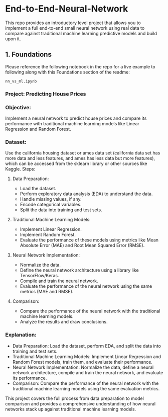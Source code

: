 # End-to-End-Neural-Network
This repo provides an introductory level project that allows you to implement a full end-to-end small neural network using real data to compare against traditional machine learning predictive models and build upon it.

## 1. Foundations

Please reference the following notebook in the repo for a live example to following along with this Foundations section of the readme:

```
nn_vs_ml.ipynb
```

### Project: Predicting House Prices
### Objective:
Implement a neural network to predict house prices and compare its performance with traditional machine learning models like Linear Regression and Random Forest.

### Dataset:
Use the california housing dataset or ames data set (california data set has more data and less features, and ames has less data but more features), which can be accessed from the sklearn library or other sources like Kaggle.
Steps:
1. Data Preparation:

    - Load the dataset.
    - Perform exploratory data analysis (EDA) to understand the data.
    - Handle missing values, if any.
    - Encode categorical variables.
    - Split the data into training and test sets.

2. Traditional Machine Learning Models:
  
    - Implement Linear Regression.
    - Implement Random Forest.
    - Evaluate the performance of these models using metrics like Mean Absolute Error (MAE) and Root Mean Squared Error (RMSE).

3. Neural Network Implementation:
  
    - Normalize the data.
    - Define the neural network architecture using a library like TensorFlow/Keras.
    - Compile and train the neural network.
    - Evaluate the performance of the neural network using the same metrics (MAE and RMSE).

4. Comparison:
  
    - Compare the performance of the neural network with the traditional machine learning models.
    - Analyze the results and draw conclusions.

### Explanation:
  - Data Preparation: Load the dataset, perform EDA, and split the data into training and test sets.
  - Traditional Machine Learning Models: Implement Linear Regression and Random Forest models, train them, and evaluate their performance.
  - Neural Network Implementation: Normalize the data, define a neural network architecture, compile and train the neural network, and evaluate its performance.
  - Comparison: Compare the performance of the neural network with the traditional machine learning models using the same evaluation metrics.

This project covers the full process from data preparation to model comparison and provides a comprehensive understanding of how neural networks stack up against traditional machine learning models.
